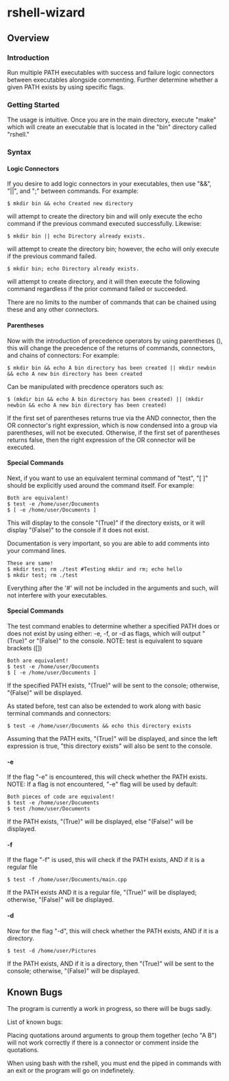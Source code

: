 # rshell-wizard

<h2 id="Overview">Overview</h2>

<h3 id="Introduction">Introduction</h3>
Run multiple PATH executables with success and failure logic connectors between executables alongside commenting. Further determine whether a given PATH exists by using specific flags.

<h3 id="Getting Started">Getting Started</h3>
The usage is intuitive. Once you are in the main directory, execute "make" which will create an executable that is located in the "bin" directory called "rshell."

<h3 id="Syntax">Syntax</h3>

<h4 id="Logic Connectors">Logic Connectors</h4>
If you desire to add logic connectors in your executables, then use "&&", "||", and ";" between commands. For example:

    $ mkdir bin && echo Created new directory
    
will attempt to create the directory bin and will only execute the echo command if the previous command executed successfully. Likewise:

    $ mkdir bin || echo Directory already exists.
    
will attempt to create the directory bin; however, the echo will only execute if the previous command failed.

    $ mkdir bin; echo Directory already exists.
    
will attempt to create directory, and it will then execute the following command regardless if the prior command failed or succeeded.

There are no limits to the number of commands that can be chained using these and any other connectors.

<h4 id="Parentheses">Parentheses</h4>
Now with the introduction of precedence operators by using parentheses (), this will change the precedence of the returns of commands, connectors, and chains of connectors:
For example:

    $ mkdir bin && echo A bin directory has been created || mkdir newbin && echo A new bin directory has been created

Can be manipulated with precdence operators such as:

    $ (mkdir bin && echo A bin directory has been created) || (mkdir newbin && echo A new bin directory has been created)
    
If the first set of parentheses returns true via the AND connector, then the OR connector's right expression, which is now condensed into a group via parentheses, will not be executed. Otherwise, if the first set of parentheses returns false, then the right expression of the OR connector will be executed.

<h4 id="Special Commands">Special Commands</h4>
Next, if you want to use an equivalent terminal command of "test", "[ ]" should be explicitly used around the command itself. For example:

    Both are equivalent!
    $ test -e /home/user/Documents
    $ [ -e /home/user/Documents ]

This will display to the console "(True)" if the directory exists, or it will display "(False)" to the console if it does not exist.

Documentation is very important, so you are able to add comments into your command lines.

    These are same!
    $ mkdir test; rm ./test #Testing mkdir and rm; echo hello
    $ mkdir test; rm ./test
    
Everything after the '#' will not be included in the arguments and such, will not interfere with your executables.

<h4 id="Special Commands">Special Commands</h4>
The test command enables to determine whether a specified PATH does or does not exist by using either: -e, -f, or -d as flags, which will output "(True)" or "(False)" to the console.
NOTE: test is equivalent to square brackets ([])

    Both are equivalent!
    $ test -e /home/user/Documents
    $ [ -e /home/user/Documents ]

If the specified PATH exists, "(True)" will be sent to the console; otherwise, "(False)" will be displayed.

As stated before, test can also be extended to work along with basic terminal commands and connectors:

    $ test -e /home/user/Documents && echo this directory exists

Assuming that the PATH exits, "(True)" will be displayed, and since the left expression is true, "this directory exists" will also be sent to the console.

<h4 id="-e">-e</h4>
If the flag "-e" is encountered, this will check whether the PATH exists.
NOTE: If a flag is not encountered, "-e" flag will be used by default:

    Both pieces of code are equivalent!
    $ test -e /home/user/Documents
    $ test /home/user/Documents

If the PATH exists, "(True)" will be displayed, else "(False)" will be displayed.

<h4 id="-f">-f</h4>
If the flage "-f" is used, this will check if the PATH exists, AND if it is a regular file

    $ test -f /home/user/Documents/main.cpp

If the PATH exists AND it is a regular file, "(True)" will be displayed; otherwise, "(False)" will be displayed.

<h4 id="-d">-d</h4>
Now for the flag "-d", this will check whether the PATH exists, AND if it is a directory.

    $ test -d /home/user/Pictures
    
If the PATH exists, AND if it is a directory, then "(True)" will be sent to the console; otherwise, "(False)" will be displayed.

<h2 id="Known Bugs">Known Bugs</h2>

The program is currently a work in progress, so there will be bugs sadly. 

List of known bugs:

Placing quotations around arguments to group them together (echo "A B") will not work correctly if there is a connector or comment inside the quotations.

When using bash with the rshell, you must end the piped in commands with an exit or the program will go on indefinetely.
